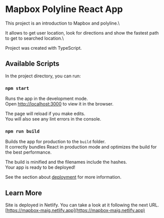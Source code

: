 # Mapbox Polyline React App

This project is an introduction to Mapbox and polyline.\

It allows to get user location, look for directions and show the fastest path to get to searched location.\

Project was created with TypeScript.

## Available Scripts

In the project directory, you can run:

### `npm start`

Runs the app in the development mode.\
Open [http://localhost:3000](http://localhost:3000) to view it in the browser.

The page will reload if you make edits.\
You will also see any lint errors in the console.

### `npm run build`

Builds the app for production to the `build` folder.\
It correctly bundles React in production mode and optimizes the build for the best performance.

The build is minified and the filenames include the hashes.\
Your app is ready to be deployed!

See the section about [deployment](https://facebook.github.io/create-react-app/docs/deployment) for more information.

## Learn More

Site is deployed in Netlify. You can take a look at it following the next URL.\
[https://mapbox-maig.netlify.app](https://mapbox-maig.netlify.app)
